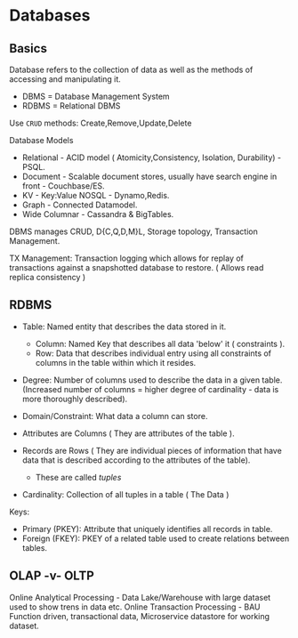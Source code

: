 # Databases

## Basics

Database refers to the collection of data as well as the methods of accessing and manipulating it. 

* DBMS = Database Management System
* RDBMS = Relational DBMS

Use `CRUD` methods: Create,Remove,Update,Delete

Database Models

* Relational - ACID model ( Atomicity,Consistency, Isolation, Durability) - PSQL.
* Document - Scalable document stores, usually have search engine in front - Couchbase/ES.
* KV - Key:Value NOSQL - Dynamo,Redis.
* Graph - Connected Datamodel.
* Wide Columnar - Cassandra & BigTables.

DBMS manages CRUD, D{C,Q,D,M}L, Storage topology, Transaction Management.

TX Management: Transaction logging which allows for replay of transactions against a snapshotted database to restore. ( Allows read replica consistency )

## RDBMS

* Table: Named entity that describes the data stored in it.
  * Column: Named Key that describes all data 'below' it ( constraints ).
  * Row: Data that describes individual entry using all constraints of columns in the table within which it resides.

* Degree: Number of columns used to describe the data in a given table. (Increased number of columns = higher degree of cardinality - data is more thoroughly described).
* Domain/Constraint: What data a column can store.
* Attributes are Columns ( They are attributes of the table ).
* Records are Rows ( They are individual pieces of information that have data that is described according to the attributes of the table).
  * These are called _tuples_
* Cardinality: Collection of all tuples in a table ( The Data )

Keys:

* Primary (PKEY): Attribute that uniquely identifies all records in table.
* Foreign (FKEY): PKEY of a related table used to create relations between tables.

## OLAP -v- OLTP

Online Analytical Processing - Data Lake/Warehouse with large dataset used to show trens in data etc.
Online Transaction Processing - BAU Function driven, transactional data, Microservice datastore for working dataset.
